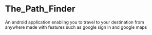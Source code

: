 # The_Path_Finder
An android application enabling you to travel to your destination from anywhere made with features such as google sign in and google maps 
